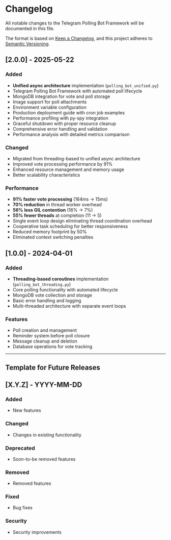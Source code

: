 # Changelog

All notable changes to the Telegram Polling Bot Framework will be documented in this file.

The format is based on [Keep a Changelog](https://keepachangelog.com/en/1.0.0/),
and this project adheres to [Semantic Versioning](https://semver.org/spec/v2.0.0.html).

## [2.0.0] - 2025-05-22

### Added
- **Unified async architecture** implementation (`polling_bot_unified.py`)
- Telegram Polling Bot Framework with automated poll lifecycle
- MongoDB integration for vote and poll storage
- Image support for poll attachments
- Environment variable configuration
- Production deployment guide with cron job examples
- Performance profiling with py-spy integration
- Graceful shutdown with proper resource cleanup
- Comprehensive error handling and validation
- Performance analysis with detailed metrics comparison

### Changed
- Migrated from threading-based to unified async architecture
- Improved vote processing performance by 91%
- Enhanced resource management and memory usage
- Better scalability characteristics

### Performance
- **91% faster vote processing** (164ms → 15ms)
- **70% reduction** in thread worker overhead
- **56% less GIL contention** (16% → 7%)
- **55% fewer threads** at completion (11 → 5)
- Single event loop design eliminating thread coordination overhead
- Cooperative task scheduling for better responsiveness
- Reduced memory footprint by 50%
- Eliminated context switching penalties

## [1.0.0] - 2024-04-01

### Added
- **Threading-based coroutines** implementation (`polling_bot_threading.py`)
- Core polling functionality with automated lifecycle
- MongoDB vote collection and storage
- Basic error handling and logging
- Multi-threaded architecture with separate event loops

### Features
- Poll creation and management
- Reminder system before poll closure
- Message cleanup and deletion
- Database operations for vote tracking

---

## Template for Future Releases

## [X.Y.Z] - YYYY-MM-DD

### Added
- New features

### Changed
- Changes in existing functionality

### Deprecated
- Soon-to-be removed features

### Removed
- Removed features

### Fixed
- Bug fixes

### Security
- Security improvements
